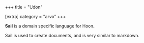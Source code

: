 +++
title = "Udon"

[extra]
category = "arvo"
+++

**Sail** is a domain specific language for Hoon.

Sail is used to create documents, and is very similar to markdown.
